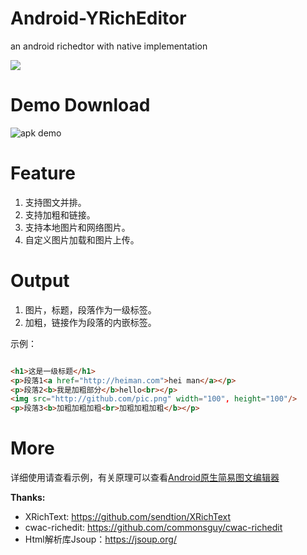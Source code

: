 # Android-YRichEditor

an android richedtor with native implementation

![](http://7ktocj.com1.z0.glb.clouddn.com/device-2017-05-25-163507.png?imageView2/0/w/500)

# Demo Download

![apk demo](http://7xjwoa.com1.z0.glb.clouddn.com/1495714985.png)

# Feature

1. 支持图文并排。
2. 支持加粗和链接。
3. 支持本地图片和网络图片。
4. 自定义图片加载和图片上传。

# Output

1. 图片，标题，段落作为一级标签。
2. 加粗，链接作为段落的内嵌标签。

示例：

```html

<h1>这是一级标题</h1>
<p>段落1<a href="http://heiman.com">hei man</a></p>
<p>段落2<b>我是加粗部分</b>hello<br></p>
<img src="http://github.com/pic.png" width="100", height="100"/>
<p>段落3<b>加粗加粗加粗<br>加粗加粗加粗</b></p>

```

# More

详细使用请查看示例，有关原理可以查看[Android原生简易图文编辑器](https://yedaxia.github.io/Android-RichEditor-And-NativeHtml/)

**Thanks:**

- XRichText: https://github.com/sendtion/XRichText
- cwac-richedit: https://github.com/commonsguy/cwac-richedit
- Html解析库Jsoup：https://jsoup.org/
